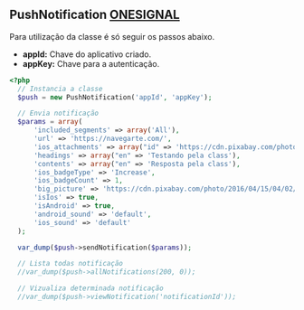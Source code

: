 ## PushNotification [ONESIGNAL](https://onesignal.com/)

Para utilização da classe é só seguir os passos abaixo.

- **appId:** Chave do aplicativo criado.
- **appKey:** Chave para a autenticação.

````php
<?php
  // Instancia a classe
  $push = new PushNotification('appId', 'appKey');

  // Envia notificação
  $params = array(
      'included_segments' => array('All'),
      'url' => 'https://navegarte.com/',
      'ios_attachments' => array("id" => 'https://cdn.pixabay.com/photo/2016/04/15/04/02/water-1330252_960_720.jpg'),
      'headings' => array("en" => 'Testando pela class'),
      'contents' => array("en" => 'Resposta pela class'),
      'ios_badgeType' => 'Increase',
      'ios_badgeCount' => 1,
      'big_picture' => 'https://cdn.pixabay.com/photo/2016/04/15/04/02/water-1330252_960_720.jpg',
      'isIos' => true,
      'isAndroid' => true,
      'android_sound' => 'default',
      'ios_sound' => 'default'
  );

  var_dump($push->sendNotification($params));

  // Lista todas notificação
  //var_dump($push->allNotifications(200, 0));

  // Vizualiza determinada notificação
  //var_dump($push->viewNotification('notificationId'));
````
